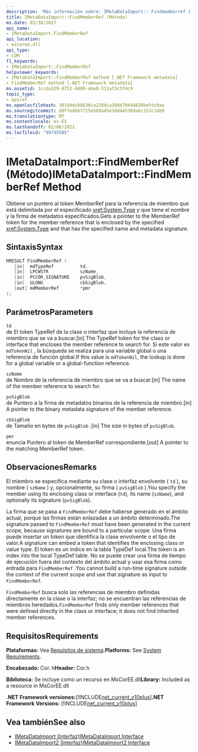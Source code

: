 ```yaml
---
description: 'Más información sobre: IMetaDataImport:: Findmemberref ((método)'
title: IMetaDataImport::FindMemberRef (Método)
ms.date: 03/30/2017
api_name:
- IMetaDataImport.FindMemberRef
api_location:
- mscoree.dll
api_type:
- COM
f1_keywords:
- IMetaDataImport::FindMemberRef
helpviewer_keywords:
- IMetaDataImport::FindMemberRef method [.NET Framework metadata]
- FindMemberRef method [.NET Framework metadata]
ms.assetid: 1ccda329-d752-4d89-abe8-511af3c3f4c9
topic_type:
- apiref
ms.openlocfilehash: 301d4dc88b36ca2284ca3b8d70444820befdc0aa
ms.sourcegitcommit: ddf7edb67715a5b9a45e3dd44536dabc153c1de0
ms.translationtype: MT
ms.contentlocale: es-ES
ms.lasthandoff: 02/06/2021
ms.locfileid: "99745585"
---
```

# <a name="imetadataimportfindmemberref-method"></a><span data-ttu-id="bcd0c-103">IMetaDataImport::FindMemberRef (Método)</span><span class="sxs-lookup"><span data-stu-id="bcd0c-103">IMetaDataImport::FindMemberRef Method</span></span>

<span data-ttu-id="bcd0c-104">Obtiene un puntero al token MemberRef para la referencia de miembro que está delimitada por el especificado <xref:System.Type> y que tiene el nombre y la firma de metadatos especificados.</span><span class="sxs-lookup"><span data-stu-id="bcd0c-104">Gets a pointer to the MemberRef token for the member reference that is enclosed by the specified <xref:System.Type> and that has the specified name and metadata signature.</span></span>  
  
## <a name="syntax"></a><span data-ttu-id="bcd0c-105">Sintaxis</span><span class="sxs-lookup"><span data-stu-id="bcd0c-105">Syntax</span></span>  
  
```cpp  
HRESULT FindMemberRef (  
   [in]  mdTypeRef          td,  
   [in]  LPCWSTR            szName,
   [in]  PCCOR_SIGNATURE    pvSigBlob,
   [in]  ULONG              cbSigBlob,
   [out] mdMemberRef        *pmr  
);  
```  
  
## <a name="parameters"></a><span data-ttu-id="bcd0c-106">Parámetros</span><span class="sxs-lookup"><span data-stu-id="bcd0c-106">Parameters</span></span>  

 `td`  
 <span data-ttu-id="bcd0c-107">de El token TypeRef de la clase o interfaz que incluye la referencia de miembro que se va a buscar.</span><span class="sxs-lookup"><span data-stu-id="bcd0c-107">[in] The TypeRef token for the class or interface that encloses the member reference to search for.</span></span> <span data-ttu-id="bcd0c-108">Si este valor es `mdTokenNil` , la búsqueda se realiza para una variable global o una referencia de función global.</span><span class="sxs-lookup"><span data-stu-id="bcd0c-108">If this value is `mdTokenNil`, the lookup is done for a global variable or a global-function reference.</span></span>  
  
 `szName`  
 <span data-ttu-id="bcd0c-109">de Nombre de la referencia de miembro que se va a buscar.</span><span class="sxs-lookup"><span data-stu-id="bcd0c-109">[in] The name of the member reference to search for.</span></span>  
  
 `pvSigBlob`  
 <span data-ttu-id="bcd0c-110">de Puntero a la firma de metadatos binarios de la referencia de miembro.</span><span class="sxs-lookup"><span data-stu-id="bcd0c-110">[in] A pointer to the binary metadata signature of the member reference.</span></span>  
  
 `cbSigBlob`  
 <span data-ttu-id="bcd0c-111">de Tamaño en bytes de `pvSigBlob` .</span><span class="sxs-lookup"><span data-stu-id="bcd0c-111">[in] The size in bytes of `pvSigBlob`.</span></span>  
  
 `pmr`  
 <span data-ttu-id="bcd0c-112">enuncia Puntero al token de MemberRef correspondiente.</span><span class="sxs-lookup"><span data-stu-id="bcd0c-112">[out] A pointer to the matching MemberRef token.</span></span>  
  
## <a name="remarks"></a><span data-ttu-id="bcd0c-113">Observaciones</span><span class="sxs-lookup"><span data-stu-id="bcd0c-113">Remarks</span></span>  

 <span data-ttu-id="bcd0c-114">El miembro se especifica mediante su clase o interfaz envolvente ( `td` ), su nombre ( `szName` ) y, opcionalmente, su firma ( `pvSigBlob` ).</span><span class="sxs-lookup"><span data-stu-id="bcd0c-114">You specify the member using its enclosing class or interface (`td`), its name (`szName`), and optionally its signature (`pvSigBlob`).</span></span>  
  
 <span data-ttu-id="bcd0c-115">La firma que se pasa a `FindMemberRef` debe haberse generado en el ámbito actual, porque las firmas están enlazadas a un ámbito determinado.</span><span class="sxs-lookup"><span data-stu-id="bcd0c-115">The signature passed to `FindMemberRef` must have been generated in the current scope, because signatures are bound to a particular scope.</span></span> <span data-ttu-id="bcd0c-116">Una firma puede insertar un token que identifica la clase envolvente o el tipo de valor.</span><span class="sxs-lookup"><span data-stu-id="bcd0c-116">A signature can embed a token that identifies the enclosing class or value type.</span></span> <span data-ttu-id="bcd0c-117">El token es un índice en la tabla TypeDef local.</span><span class="sxs-lookup"><span data-stu-id="bcd0c-117">The token is an index into the local TypeDef table.</span></span> <span data-ttu-id="bcd0c-118">No se puede crear una firma de tiempo de ejecución fuera del contexto del ámbito actual y usar esa firma como entrada para `FindMemberRef` .</span><span class="sxs-lookup"><span data-stu-id="bcd0c-118">You cannot build a run-time signature outside the context of the current scope and use that signature as input to `FindMemberRef`.</span></span>  
  
 <span data-ttu-id="bcd0c-119">`FindMemberRef` busca solo las referencias de miembro definidas directamente en la clase o la interfaz; no se encuentran las referencias de miembros heredados.</span><span class="sxs-lookup"><span data-stu-id="bcd0c-119">`FindMemberRef` finds only member references that were defined directly in the class or interface; it does not find inherited member references.</span></span>  
  
## <a name="requirements"></a><span data-ttu-id="bcd0c-120">Requisitos</span><span class="sxs-lookup"><span data-stu-id="bcd0c-120">Requirements</span></span>  

 <span data-ttu-id="bcd0c-121">**Plataformas:** Vea [Requisitos de sistema](../../get-started/system-requirements.md).</span><span class="sxs-lookup"><span data-stu-id="bcd0c-121">**Platforms:** See [System Requirements](../../get-started/system-requirements.md).</span></span>  
  
 <span data-ttu-id="bcd0c-122">**Encabezado:** Cor. h</span><span class="sxs-lookup"><span data-stu-id="bcd0c-122">**Header:** Cor.h</span></span>  
  
 <span data-ttu-id="bcd0c-123">**Biblioteca:** Se incluye como un recurso en MsCorEE.dll</span><span class="sxs-lookup"><span data-stu-id="bcd0c-123">**Library:** Included as a resource in MsCorEE.dll</span></span>  
  
 <span data-ttu-id="bcd0c-124">**.NET Framework versiones:**[!INCLUDE[net_current_v10plus](../../../../includes/net-current-v10plus-md.md)]</span><span class="sxs-lookup"><span data-stu-id="bcd0c-124">**.NET Framework Versions:** [!INCLUDE[net_current_v10plus](../../../../includes/net-current-v10plus-md.md)]</span></span>  
  
## <a name="see-also"></a><span data-ttu-id="bcd0c-125">Vea también</span><span class="sxs-lookup"><span data-stu-id="bcd0c-125">See also</span></span>

- [<span data-ttu-id="bcd0c-126">IMetaDataImport (Interfaz)</span><span class="sxs-lookup"><span data-stu-id="bcd0c-126">IMetaDataImport Interface</span></span>](imetadataimport-interface.md)
- [<span data-ttu-id="bcd0c-127">IMetaDataImport2 (Interfaz)</span><span class="sxs-lookup"><span data-stu-id="bcd0c-127">IMetaDataImport2 Interface</span></span>](imetadataimport2-interface.md)
